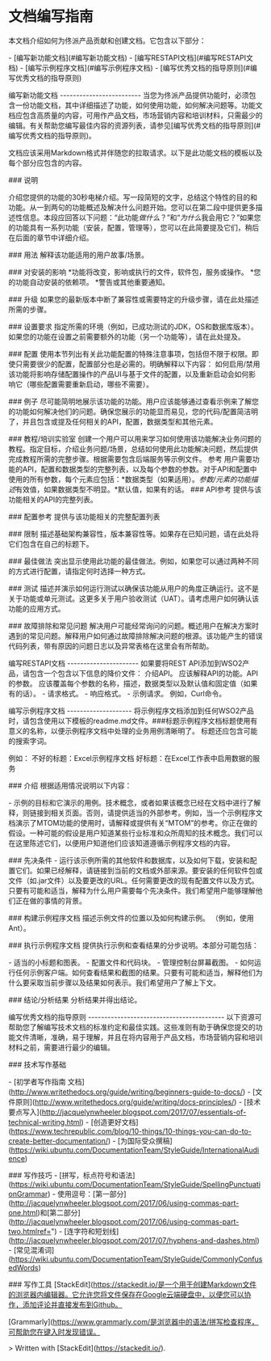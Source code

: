 文档编写指南
========================
本文档介绍如何为佟派产品贡献和创建文档。它包含以下部分：

\- \[编写新功能文档\](#编写新功能文档)
\- \[编写RESTAPI文档\](#编写RESTAPI文档)
\- \[编写示例程序文档\](#编写示例程序文档)
\- \[编写优秀文档的指导原则\](#编写优秀文档的指导原则)
 
编写新功能文档
\-\-\-\-\-\-\-\-\-\-\-\-\-\-\-\-\-\-\-\-\-\-\-\-\-
当您为佟派产品提供功能时，必须包含一份功能文档，其中详细描述了功能，如何使用功能，如何解决问题等。功能文档应包含高质量的内容，可用作产品文档，市场营销内容和培训材料，只需最少的编辑。有关帮助您编写最佳内容的资源列表，请参见\[编写优秀文档的指导原则\](#编写优秀文档的指导原则)。

文档应该采用Markdown格式并伴随您的拉取请求。以下是此功能文档的模板以及每个部分应包含的内容。

\### 说明

介绍您提供的功能的30秒电梯介绍。写一段简短的文字，总结这个特性的目的和功能。从一到两句的功能概述及解决什么问题开始。您可以在第二段中提供更多描述性信息。本段应回答以下问题：“此功能*做什么*？”和“*为什么*我会用它？”如果您的功能具有一系列功能（安装，配置，管理等），您可以在此简要提及它们，稍后在后面的章节中详细介绍。

\### 用法
解释该功能适用​​的用户故事/场景。

\### 对安装的影响
*功能将改变，影响或执行的文件，软件包，服务或操作。
*您的功能自动安装的依赖项。
*警告或其他重要通知。

\### 升级
如果您的最新版本中断了兼容性或需要特定的升级步骤，请在此处描述所需的步骤。

\### 设置要求
指定所需的环境（例如，已成功测试的JDK，OS和数据库版本）。如果您的功能在设置之前需要额外的功能（另一个功能等），请在此处提及。

\### 配置
使用本节列出有关此功能配置的特殊注意事项，包括但不限于权限。即使只需要很少的配置，配置部分也是必需的。明确解释以下内容：
如何启用/禁用该功能将影响存储配置操作的产品UI与基于文件的配置，以及重新启动会如何影响它（哪些配置需要重新启动，哪些不需要）。

\### 例子
尽可能简明地展示该功能的功能。用户应该能够通过查看示例来了解您的功能如何解决他们的问题。确保您展示的功能显而易见，您的代码/配置简洁明了，并且包含或提及任何相关的API，配置，数据类型和其他元素。

\### 教程/培训实验室
创建一个用户可以用来学习如何使用该功能解决业务问题的教程。指定目标，介绍业务问题/场景，总结如何使用此功能解决问题，然后提供完成教程所需的完整步骤。根据需要包含后端服务等示例文件。
参考
用户需要功能的API，配置和数据类型的完整列表，以及每个参数的参数。对于API和配置中使用的所有参数，每个元素应包括：*数据类型（如果适用）。*参数/元素的功能描述*有效值，如果数据类型不明显。*默认值，如果有的话。
\### API参考
提供与该功能相关的API的完整列表。

\### 配置参考
提供与该功能相关的完整配置列表

\### 限制
描述基础架构兼容性，版本兼容性等。如果存在已知问题，请在此处将它们包含在自己的标题下。

\### 最佳做法
突出显示使用此功能的最佳做法。例如，如果您可以通过两种不同的方式进行配置，请指定何时选择一种方式。

\### 测试
描述并演示如何运行测试以确保该功能从用户的角度正确运行。这不是关于功能或单元测试。这更多关于用户验收测试（UAT）。请考虑用户如何确认该功能的应用方式。

\### 故障排除和常见问题
解决用户可能经常询问的问题。概述用户在解决方案时遇到的常见问题。解释用户如何通过故障排除解决问题的根源。该功能产生的错误代码列表，带有原因的问题日志以及异常表格在这里会有所帮助。

编写RESTAPI文档
\-\-\-\-\-\-\-\-\-\-\-\-\-\-\-\-\-\-\-\-\-\-
如果要将REST API添加到WSO2产品，请包含一个包含以下信息的降价文件：
介绍API。 应该解释API的功能。API的参数。 应该覆盖每个参数的名称，描述，数据类型以及默认值和固定值（如果有的话）。
\- 请求格式。
\- 响应格式。
\- 示例请求。 例如，Curl命令。

编写示例程序文档
\-\-\-\-\-\-\-\-\-\-\-\-\-\-\-\-\-\-\-\-
将示例程序文档添加到任何WSO2产品时，请包含使用以下模板的readme.md文件。###标题示例程序文档标题使用有意义的名称，以便示例程序文档中处理的业务用例清晰明了。 标题还应包含可能的搜索字词。

例如：
不好的标题：Excel示例程序文档
好标题：在Excel工作表中启用数据的服务

\### 介绍
根据适用情况说明以下内容：

\- 示例的目标和它演示的用例。技术概念，或者如果该概念已经在文档中进行了解释，则链接到相关页面。否则，请提供适当的外部参考。例如，当一个示例程序文档演示了MTOM功能的使用时，请解释或提供有关“MTOM”的参考。你正在做的假设。一种可能的假设是用户知道某些行业标准和众所周知的技术概念。我们可以在这里陈述它们，以便用户知道他们应该知道遵循示例程序文档的内容。

\### 先决条件
\- 运行该示例所需的其他软件和数据库，以及如何下载，安装和配置它们。如果已经解释，请链接到当前的文档或外部来源。要安装的任何软件包或文件（如.jar文件）以及要更改的URL。任何需要更改的现有配置文件以及方式。只要有可能和适当，解释为什么用户需要每个先决条件。我们希望用户能够理解他们正在做的事情的背景。

\### 构建示例程序文档
描述示例文件的位置以及如何构建示例。 （例如，使用Ant）。

\### 执行示例程序文档
提供执行示例和查看结果的分步说明。本部分可能包括：

\- 适当的小标题和图表。
\- 配置文件和代码块。
\- 管理控制台屏幕截图。
\- 如何运行任何示例客户端。如何查看结果和截图的结果。只要有可能和适当，解释他们为什么要采取当前步骤以及结果如何表示。我们希望用户了解上下文。

\### 结论/分析结果
分析结果并得出结论。

编写优秀文档的指导原则
\-\-\-\-\-\-\-\-\-\-\-\-\-\-\-\-\-\-\-\-\-\-\-\-\-\-\-\-\-\-\-\-\-\-\-\-\-\-\-\-\-\-
以下资源可帮助您了解编写技术文档的标准约定和最佳实践。这些准则有助于确保您提交的功能文件清晰，准确，易于理解，并且在将内容用于产品文档，市场营销内容和培训材料之前，需要进行最少的编辑。

\### 技术写作基础

\- \[初学者写作指南
   文档\](http://www.writethedocs.org/guide/writing/beginners-guide-to-docs/)
\- \[文件原则\](http://www.writethedocs.org/guide/writing/docs-principles/)
\- \[技术要点写入\](http://jacquelynwheeler.blogspot.com/2017/07/essentials-of-technical-writing.html)
\- \[创造更好文档\](https://www.techrepublic.com/blog/10-things/10-things-you-can-do-to-create-better-documentation/)
\- \[为国际受众撰稿\](https://wiki.ubuntu.com/DocumentationTeam/StyleGuide/InternationalAudience)

\### 写作技巧
\- \[拼写，标点符号和语法\](https://wiki.ubuntu.com/DocumentationTeam/StyleGuide/SpellingPunctuationGrammar)
\- 使用逗号：\[第一部分\](http://jacquelynwheeler.blogspot.com/2017/06/using-commas-part-one.html)和\[第二部分\](http://jacquelynwheeler.blogspot.com/2017/06/using-commas-part-two.htmlref=")
\- \[连字符和短划线\](http://jacquelynwheeler.blogspot.com/2017/07/hyphens-and-dashes.html)
\- \[常见混淆词\](https://wiki.ubuntu.com/DocumentationTeam/StyleGuide/CommonlyConfusedWords)

\### 写作工具
\[StackEdit\](https://stackedit.io/是一个用于创建Markdown文件的浏览器内编辑器。它允许您将文件保存在Google云端硬盘中，以便您可以协作，添加评论并直接发布到Github。

\[Grammarly\](https://www.grammarly.com/是浏览器中的语法/拼写检查程序，可帮助您在键入时发现错误。

\> Written with \[StackEdit\](https://stackedit.io/).
<!--stackedit_data:
eyJoaXN0b3J5IjpbLTg4MDUzMDQ4OV19
-->
<!--stackedit_data:
eyJoaXN0b3J5IjpbMTMyNTU4MTIzN119
-->